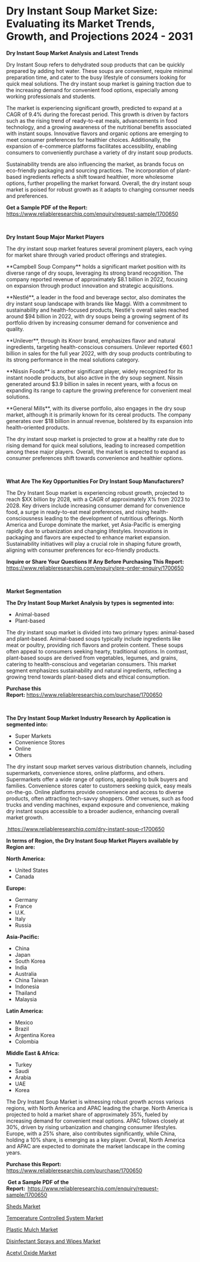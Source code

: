 <p><h1>Dry Instant Soup Market Size: Evaluating its Market Trends, Growth, and Projections 2024 - 2031</h1></p><p><strong>Dry Instant Soup Market Analysis and Latest Trends</strong></p>
<p><p>Dry Instant Soup refers to dehydrated soup products that can be quickly prepared by adding hot water. These soups are convenient, require minimal preparation time, and cater to the busy lifestyle of consumers looking for quick meal solutions. The dry instant soup market is gaining traction due to the increasing demand for convenient food options, especially among working professionals and students.</p><p>The market is experiencing significant growth, predicted to expand at a CAGR of 9.4% during the forecast period. This growth is driven by factors such as the rising trend of ready-to-eat meals, advancements in food technology, and a growing awareness of the nutritional benefits associated with instant soups. Innovative flavors and organic options are emerging to meet consumer preferences for healthier choices. Additionally, the expansion of e-commerce platforms facilitates accessibility, enabling consumers to conveniently purchase a variety of dry instant soup products.</p><p>Sustainability trends are also influencing the market, as brands focus on eco-friendly packaging and sourcing practices. The incorporation of plant-based ingredients reflects a shift toward healthier, more wholesome options, further propelling the market forward. Overall, the dry instant soup market is poised for robust growth as it adapts to changing consumer needs and preferences.</p></p>
<p><strong>Get a Sample PDF of the Report:&nbsp;</strong> <a href="https://www.reliableresearchiq.com/enquiry/request-sample/1700650?utm_campaign=1773&utm_medium=2&utm_source=Github&utm_content=ia&utm_term=30102024&utm_id=dry-instant-soup">https://www.reliableresearchiq.com/enquiry/request-sample/1700650</a></p>
<p>&nbsp;</p>
<p><strong>Dry Instant Soup Major Market Players</strong></p>
<p><p>The dry instant soup market features several prominent players, each vying for market share through varied product offerings and strategies. </p><p>**Campbell Soup Company** holds a significant market position with its diverse range of dry soups, leveraging its strong brand recognition. The company reported revenue of approximately $8.1 billion in 2022, focusing on expansion through product innovation and strategic acquisitions.</p><p>**Nestlé**, a leader in the food and beverage sector, also dominates the dry instant soup landscape with brands like Maggi. With a commitment to sustainability and health-focused products, Nestlé's overall sales reached around $94 billion in 2022, with dry soups being a growing segment of its portfolio driven by increasing consumer demand for convenience and quality.</p><p>**Unilever**, through its Knorr brand, emphasizes flavor and natural ingredients, targeting health-conscious consumers. Unilever reported €60.1 billion in sales for the full year 2022, with dry soup products contributing to its strong performance in the meal solutions category.</p><p>**Nissin Foods** is another significant player, widely recognized for its instant noodle products, but also active in the dry soup segment. Nissin generated around $3.9 billion in sales in recent years, with a focus on expanding its range to capture the growing preference for convenient meal solutions.</p><p>**General Mills**, with its diverse portfolio, also engages in the dry soup market, although it is primarily known for its cereal products. The company generates over $18 billion in annual revenue, bolstered by its expansion into health-oriented products.</p><p>The dry instant soup market is projected to grow at a healthy rate due to rising demand for quick meal solutions, leading to increased competition among these major players. Overall, the market is expected to expand as consumer preferences shift towards convenience and healthier options.</p></p>
<p>&nbsp;</p>
<p><strong>What Are The Key Opportunities For Dry Instant Soup Manufacturers?</strong></p>
<p><p>The Dry Instant Soup market is experiencing robust growth, projected to reach $XX billion by 2028, with a CAGR of approximately X% from 2023 to 2028. Key drivers include increasing consumer demand for convenience food, a surge in ready-to-eat meal preferences, and rising health-consciousness leading to the development of nutritious offerings. North America and Europe dominate the market, yet Asia-Pacific is emerging rapidly due to urbanization and changing lifestyles. Innovations in packaging and flavors are expected to enhance market expansion. Sustainability initiatives will play a crucial role in shaping future growth, aligning with consumer preferences for eco-friendly products.</p></p>
<p><strong>Inquire or Share Your Questions If Any Before Purchasing This Report:</strong> <a href="https://www.reliableresearchiq.com/enquiry/pre-order-enquiry/1700650?utm_campaign=1773&utm_medium=2&utm_source=Github&utm_content=ia&utm_term=30102024&utm_id=dry-instant-soup">https://www.reliableresearchiq.com/enquiry/pre-order-enquiry/1700650</a></p>
<p>&nbsp;</p>
<p><strong>Market Segmentation</strong></p>
<p><strong>The Dry Instant Soup Market Analysis by types is segmented into:</strong></p>
<p><ul><li>Animal-based</li><li>Plant-based</li></ul></p>
<p><p>The dry instant soup market is divided into two primary types: animal-based and plant-based. Animal-based soups typically include ingredients like meat or poultry, providing rich flavors and protein content. These soups often appeal to consumers seeking hearty, traditional options. In contrast, plant-based soups are derived from vegetables, legumes, and grains, catering to health-conscious and vegetarian consumers. This market segment emphasizes sustainability and natural ingredients, reflecting a growing trend towards plant-based diets and ethical consumption.</p></p>
<p><strong>Purchase this Report:&nbsp;</strong><a href="https://www.reliableresearchiq.com/purchase/1700650?utm_campaign=1773&utm_medium=2&utm_source=Github&utm_content=ia&utm_term=30102024&utm_id=dry-instant-soup">https://www.reliableresearchiq.com/purchase/1700650</a></p>
<p>&nbsp;</p>
<p><strong>The Dry Instant Soup Market Industry Research by Application is segmented into:</strong></p>
<p><ul><li>Super Markets</li><li>Convenience Stores</li><li>Online</li><li>Others</li></ul></p>
<p><p>The dry instant soup market serves various distribution channels, including supermarkets, convenience stores, online platforms, and others. Supermarkets offer a wide range of options, appealing to bulk buyers and families. Convenience stores cater to customers seeking quick, easy meals on-the-go. Online platforms provide convenience and access to diverse products, often attracting tech-savvy shoppers. Other venues, such as food trucks and vending machines, expand exposure and convenience, making dry instant soups accessible to a broader audience, enhancing overall market growth.</p></p>
<p><a href="https://www.reliableresearchiq.com/dry-instant-soup-r1700650?utm_campaign=1773&utm_medium=2&utm_source=Github&utm_content=ia&utm_term=30102024&utm_id=dry-instant-soup">&nbsp;https://www.reliableresearchiq.com/dry-instant-soup-r1700650</a></p>
<p><strong>In terms of Region, the Dry Instant Soup Market Players available by Region are:</strong></p>
<p>
    <p> <strong> North America: </strong>
        <ul>
            <li>United States</li>
            <li>Canada</li>
        </ul>
        </p> 
    <p> <strong> Europe: </strong>
        <ul>
            <li>Germany</li>
            <li>France</li>
            <li>U.K.</li>
            <li>Italy</li>
            <li>Russia</li>
        </ul>
        </p> 
    <p> <strong> Asia-Pacific: </strong>
        <ul>
            <li>China</li>
            <li>Japan</li>
            <li>South Korea</li>
            <li>India</li>
            <li>Australia</li>
            <li>China Taiwan</li>
            <li>Indonesia</li>
            <li>Thailand</li>
            <li>Malaysia</li>
        </ul>
        </p> 
    <p> <strong> Latin America: </strong>
        <ul>
            <li>Mexico</li>
            <li>Brazil</li>
            <li>Argentina Korea</li>
            <li>Colombia</li>
        </ul>
        </p> 
    <p> <strong> Middle East & Africa: </strong>
        <ul>
            <li>Turkey</li>
            <li>Saudi</li>
            <li>Arabia</li>
            <li>UAE</li>
            <li>Korea</li>
        </ul>
    </p>
    </p>
<p><p>The Dry Instant Soup Market is witnessing robust growth across various regions, with North America and APAC leading the charge. North America is projected to hold a market share of approximately 35%, fueled by increasing demand for convenient meal options. APAC follows closely at 30%, driven by rising urbanization and changing consumer lifestyles. Europe, with a 25% share, also contributes significantly, while China, holding a 10% share, is emerging as a key player. Overall, North America and APAC are expected to dominate the market landscape in the coming years.</p></p>
<p><strong>Purchase this Report: </strong><a href="https://www.reliableresearchiq.com/purchase/1700650?utm_campaign=1773&utm_medium=2&utm_source=Github&utm_content=ia&utm_term=30102024&utm_id=dry-instant-soup">https://www.reliableresearchiq.com/purchase/1700650</a></p>
<p>&nbsp;<strong>Get a Sample PDF of the Report:&nbsp;&nbsp;</strong><a href="https://www.reliableresearchiq.com/enquiry/request-sample/1700650?utm_campaign=1773&utm_medium=2&utm_source=Github&utm_content=ia&utm_term=30102024&utm_id=dry-instant-soup">https://www.reliableresearchiq.com/enquiry/request-sample/1700650</a></p>
<p><strong></strong></p>
<p><p><a href="https://www.linkedin.com/pulse/sheds-market-segmentation-applications-types-growth-reaqmarket-1vi5e?utm_campaign=1773&utm_medium=2&utm_source=Github&utm_content=ia&utm_term=30102024&utm_id=dry-instant-soup">Sheds Market</a></p><p><a href="https://www.linkedin.com/pulse/evolution-temperature-controlled-system-market-key-shifts-bhmpe?utm_campaign=1773&utm_medium=2&utm_source=Github&utm_content=ia&utm_term=30102024&utm_id=dry-instant-soup">Temperature Controlled System Market</a></p><p><a href="https://www.linkedin.com/pulse/plastic-mulch-market-trends-strategic-insights-2024-2031-3wuje?utm_campaign=1773&utm_medium=2&utm_source=Github&utm_content=ia&utm_term=30102024&utm_id=dry-instant-soup">Plastic Mulch Market</a></p><p><a href="https://www.linkedin.com/pulse/emerging-technologies-reshaping-disinfectant-sprays-wipes-ofa0e?utm_campaign=1773&utm_medium=2&utm_source=Github&utm_content=ia&utm_term=30102024&utm_id=dry-instant-soup">Disinfectant Sprays and Wipes Market</a></p><p><a href="https://www.linkedin.com/pulse/exploring-acetyl-oxide-market-strategic-insights-growth-ggw5e?utm_campaign=1773&utm_medium=2&utm_source=Github&utm_content=ia&utm_term=30102024&utm_id=dry-instant-soup">Acetyl Oxide Market</a></p></p>